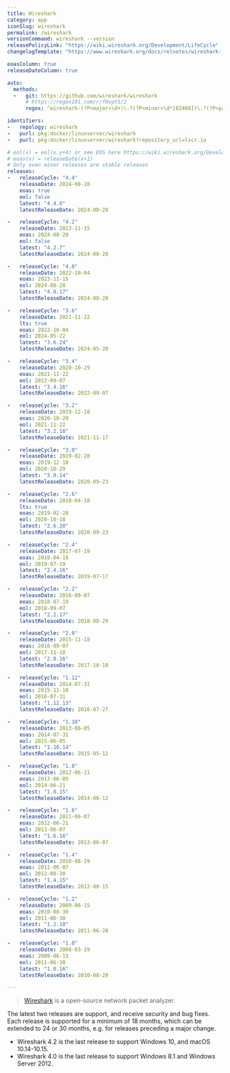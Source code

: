 ```yaml
---
title: Wireshark
category: app
iconSlug: wireshark
permalink: /wireshark
versionCommand: wireshark --version
releasePolicyLink: "https://wiki.wireshark.org/Development/LifeCycle"
changelogTemplate: "https://www.wireshark.org/docs/relnotes/wireshark-__LATEST__.html"

eoasColumn: true
releaseDateColumn: true

auto:
  methods:
  -   git: https://github.com/wireshark/wireshark
      # https://regex101.com/r/fHvpY1/2
      regex: ^wireshark-(?P<major>\d+)\.?(?P<minor>\d*[02468])\.?(?P<patch>\d+)?\.?(?P<tiny>\d+)?$

identifiers:
-   repology: wireshark
-   purl: pkg:docker/linuxserver/wireshark
-   purl: pkg:docker/linuxserver/wireshark?repository_url=lscr.io

# eol(x) = eol(x.y+4) or see EOS here https://wiki.wireshark.org/Development/LifeCycle
# eoas(x) = releaseDate(x+1)
# Only even minor releases are stable releases
releases:
-   releaseCycle: "4.4"
    releaseDate: 2024-08-28
    eoas: true
    eol: false
    latest: "4.4.0"
    latestReleaseDate: 2024-08-28

-   releaseCycle: "4.2"
    releaseDate: 2023-11-15
    eoas: 2024-08-28
    eol: false
    latest: "4.2.7"
    latestReleaseDate: 2024-08-28

-   releaseCycle: "4.0"
    releaseDate: 2022-10-04
    eoas: 2023-11-15
    eol: 2024-08-28
    latest: "4.0.17"
    latestReleaseDate: 2024-08-28

-   releaseCycle: "3.6"
    releaseDate: 2021-11-22
    lts: true
    eoas: 2022-10-04
    eol: 2024-05-22
    latest: "3.6.24"
    latestReleaseDate: 2024-05-20

-   releaseCycle: "3.4"
    releaseDate: 2020-10-29
    eoas: 2021-11-22
    eol: 2022-09-07
    latest: "3.4.16"
    latestReleaseDate: 2022-09-07

-   releaseCycle: "3.2"
    releaseDate: 2019-12-18
    eoas: 2020-10-29
    eol: 2021-11-22
    latest: "3.2.18"
    latestReleaseDate: 2021-11-17

-   releaseCycle: "3.0"
    releaseDate: 2019-02-28
    eoas: 2019-12-18
    eol: 2020-10-29
    latest: "3.0.14"
    latestReleaseDate: 2020-09-23

-   releaseCycle: "2.6"
    releaseDate: 2018-04-18
    lts: true
    eoas: 2019-02-28
    eol: 2020-10-18
    latest: "2.6.20"
    latestReleaseDate: 2020-09-23

-   releaseCycle: "2.4"
    releaseDate: 2017-07-19
    eoas: 2018-04-18
    eol: 2019-07-19
    latest: "2.4.16"
    latestReleaseDate: 2019-07-17

-   releaseCycle: "2.2"
    releaseDate: 2016-09-07
    eoas: 2018-07-19
    eol: 2018-09-07
    latest: "2.2.17"
    latestReleaseDate: 2018-08-29

-   releaseCycle: "2.0"
    releaseDate: 2015-11-18
    eoas: 2016-09-07
    eol: 2017-11-18
    latest: "2.0.16"
    latestReleaseDate: 2017-10-10

-   releaseCycle: "1.12"
    releaseDate: 2014-07-31
    eoas: 2015-11-18
    eol: 2016-07-31
    latest: "1.12.13"
    latestReleaseDate: 2016-07-27

-   releaseCycle: "1.10"
    releaseDate: 2013-06-05
    eoas: 2014-07-31
    eol: 2015-06-05
    latest: "1.10.14"
    latestReleaseDate: 2015-05-12

-   releaseCycle: "1.8"
    releaseDate: 2012-06-21
    eoas: 2013-06-05
    eol: 2014-06-21
    latest: "1.8.15"
    latestReleaseDate: 2014-06-12

-   releaseCycle: "1.6"
    releaseDate: 2011-06-07
    eoas: 2012-06-21
    eol: 2013-06-07
    latest: "1.6.16"
    latestReleaseDate: 2013-06-07

-   releaseCycle: "1.4"
    releaseDate: 2010-08-29
    eoas: 2011-06-07
    eol: 2012-08-30
    latest: "1.4.15"
    latestReleaseDate: 2012-08-15

-   releaseCycle: "1.2"
    releaseDate: 2009-06-15
    eoas: 2010-08-30
    eol: 2011-06-30
    latest: "1.2.18"
    latestReleaseDate: 2011-06-28

-   releaseCycle: "1.0"
    releaseDate: 2008-03-29
    eoas: 2009-06-15
    eol: 2011-06-30
    latest: "1.0.16"
    latestReleaseDate: 2010-08-29

---
```


> [Wireshark](https://www.wireshark.org/docs/wsug_html/#ChIntroWhatIs) is a open-source network packet analyzer.

The latest two releases are support, and receive security and bug fixes. Each release is
supported for a minimum of 18 months, which can be extended to 24 or 30 months,
e.g. for releases preceding a major change.

- Wireshark 4.2 is the last release to support Windows 10, and macOS 10.14-10.15.
- Wireshark 4.0 is the last release to support Windows 8.1 and Windows Server 2012.
